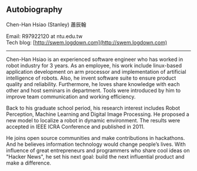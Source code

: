 ## Autobiography


Chen-Han Hsiao (Stanley) 蕭辰翰

Email: R97922120 at ntu.edu.tw  
Tech blog: [http://swem.logdown.com](http://swem.logdown.com)

---------------------------------------

Chen-Han Hsiao is an experienced software engineer who has worked in robot industry for 3 years. As an employee, his work include linux-based application development on arm processor and implementation of artificial intelligence of robots. Also, he invent software suite to ensure product quality and reliability. Furthermore, he loves share knowledge with each other and host seminars in department. Tools were introduced by him to improve team communication and working efficiency.

Back to his graduate school period, his research interest includes Robot Perception, Machine Learning and Digital Image Processing. He proposed a new model to localize a robot in dynamic environment. The results were accepted in IEEE ICRA Conference and published in 2011.

He joins open source communities and make contributions in hackathons. And he believes information technology would change people’s lives. With influence of great entrepreneurs and programmers who share cool ideas on "Hacker News", he set his next goal: build the next influential product and make a difference.
